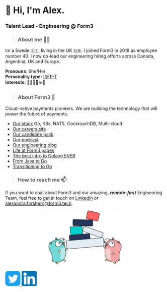 # 👋 Hi, I'm Alex.

### Talent Lead - Engineering @ Form3<br>

>### About me 👱‍♀️
Im a Swede 🇸🇪, living in the UK 🇬🇧. I joined Form3 in 2018 as employee number 40. I now co-lead our engineering hiring efforts across Canada, Argentina, UK and Europe. 

**Pronouns**: She/Her<br>
**Personality type:** [ISFP-T](https://www.16personalities.com/isfp-personality)<br>
**Interests:** 🏊‍♀️🚴‍♀️☕🧒
<div style="page-break-after: always;"></div>

>### About Form3 🦄
Cloud-native payments pioneers. We are building the technology that will power the future of payments.<br>
<!-- Add anything to say to candidates below-->
- [Our stack](https://stackshare.io/form3/main) Go, K8s, NATS, CockroachDB, Multi-cloud
- [Our careers site](https://www.form3.tech/careers)
- [Our candidate pack](https://github.com/form3tech-oss/candidate-pack)
- [Our podcast](https://techpodcast.form3.tech/)
- [Our engineering blog](https://www.form3.tech/engineering/content)
- [Life at Form3 pages](https://www.form3.tech/engineering/life-at-form3)
- [The best intro to Golang EVER](https://www.youtube.com/watch?v=B1UP16OJpys)
- [From Java to Go](https://www.linkedin.com/posts/adelina-simion_alwaysbelearning-javaengineer-golang-activity-6942030092495687680-LbNw?utm_source=linkedin_share&utm_medium=member_desktop_web)
- [Transitioning to Go](https://techpodcast.form3.tech/episodes/ep-24-tech-moving-to-go)

>### How to reach me 📫
If you want to chat about Form3 and our amazing, ***remote-first*** Engineering Team, feel free to get in touch on [LinkedIn](https://www.linkedin.com/in/alexandraforsberg/) or alexandra.forsberg@form3.tech.

<p align="center">
 <img src="https://github.com/adelina-simion-form3/adelina-simion-form3/blob/main/StackGophers.png?raw=true" width="50%"/>
</p>

<a href="https://twitter.com/ayforsberg" target="_blank"> <!--Change my link on this line -->
   <img src="https://github.com/adelina-simion-form3/adelina-simion-form3/blob/main/twitter.png?raw=true" width="48"/>
</a>
<a href="https://www.linkedin.com/in/alexandraforsberg/" target="_blank">  <!--Change my link on this line-->
   <img src="https://github.com/adelina-simion-form3/adelina-simion-form3/blob/main/linkedin.png?raw=true" width="48"/>
</a>
